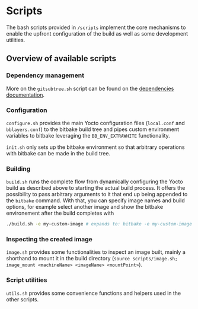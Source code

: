 # Scripts

The bash scripts provided in `/scripts` implement the core mechanisms to enable the 
upfront configuration of the build as well as some development utilities.


## Overview of available scripts 

### Dependency management

More on the `gitsubtree.sh` script can be found on the [dependencies documentation](dependencies.md).


### Configuration

`configure.sh` provides the main Yocto configuration files (`local.conf` and `bblayers.conf`) to the 
bitbake build tree and pipes custom environment variables to bitbake leveraging the `BB_ENV_EXTRAWHITE` 
functionality.

`init.sh` only sets up the bitbake environment so that arbitrary operations with bitbake can be made 
in the build tree.


### Building

`build.sh` runs the complete flow from dynamically configuring the Yocto build as described above to 
starting the actual build process. It offers the possibility to pass arbitrary arguments to it that 
end up being appended to the `bitbake` command. With that, you can specify image names and build options, 
for example select another image and show the bitbake environement after the build completes with

```bash
./build.sh -e my-custom-image # expands to: bitbake -e my-custom-image
```


### Inspecting the created image

`image.sh` provides some functionalities to inspect an image built, mainly a shorthand to mount it in the build 
directory (`source scripts/image.sh; image_mount <machineName> <imageName> <mountPoint>`).


### Script utilities 

`utils.sh` provides some convenience functions and helpers used in the other scripts.


